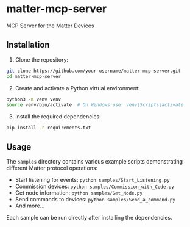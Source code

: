 # matter-mcp-server
MCP Server for the Matter Devices

## Installation

1. Clone the repository:
```bash
git clone https://github.com/your-username/matter-mcp-server.git
cd matter-mcp-server
```

2. Create and activate a Python virtual environment:
```bash
python3 -m venv venv
source venv/bin/activate  # On Windows use: venv\Scripts\activate
```

3. Install the required dependencies:
```bash
pip install -r requirements.txt
```

## Usage

The `samples` directory contains various example scripts demonstrating different Matter protocol operations:

- Start listening for events: `python samples/Start_Listening.py`
- Commission devices: `python samples/Commission_with_Code.py`
- Get node information: `python samples/Get_Node.py`
- Send commands to devices: `python samples/Send_a_command.py`
- And more...

Each sample can be run directly after installing the dependencies.
